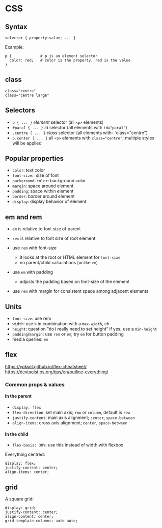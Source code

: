 # CSS

## Syntax

    selector { property:value; ... }

Example:

    p {             # p is an element selector
      color: red;   # color is the property, red is the value
    }

## class

    class="centre"
    class="centre large"

## Selectors

- `p { ... }` _element_ selector (all `<p>` elements)
- `#para1 { ... }` _id_ selector (all elements with `id="para1"`)
- `.centre { ... }` _class_ selector (all elements with- `class="centre")
- `p.center { ... }` all `<p>` elements with `class="centre"`; multiple styles will be applied

## Popular properties

- `color`: text color
- `font-size`:` size of font
- `background-color`: background color
- `margin`: space around element
- `padding`: space within element
- `border`: border around element
- `display`: display behavior of element

## em and rem

- `em` is relative to font size of parent
- `rem` is relative to font size of root element

- use `rem` with font-size
  - it looks at the root or HTML element for `font-size`
  - no parent/child calculations (unlike `em`)
- use `em` with padding
  - adjusts the padding based on font-size of the element
- use `rem` with margin for consistent space among adjacent elements

## Units

- `font-size`: use rem
- `width`: use `%` in combination with a `max-width`, ch
- `height`: question "do i really need to set height" if yes, use a `min-height`
- `padding`/`margin`: use `rem` or `em`; try `em` for button padding
- media queries: `em`

## flex

https://yoksel.github.io/flex-cheatsheet/
https://devtoolstips.org/tips/en/outline-everything/

### Common props & values

#### In the parent

- `display: flex`
- `flex-direction`: set main axis; `row` or `column`, default is `row`
- `justify-content`: main axis alignment; `center`, `space-between`
- `align-items`: cross axis alignment; `center`, `space-between`

#### In the child

- `flex-basis: 30%`: use this instead of width with flexbox

Everything centred:

    display: flex;
    justify-content: center;
    align-items: center;

## grid

A square grid:

    display: grid;
    justify-content: center;
    align-content: center;
    grid-template-columns: auto auto;
